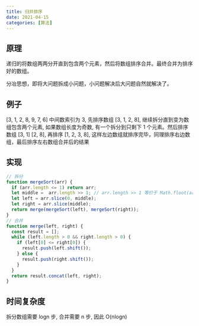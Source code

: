 ```yaml
---
title: 归并排序
date: 2021-04-15
categories: [算法]
---
```


## 原理

递归的将数组两两分开直到包含两个元素，然后将数组排序合并。最终合并为排序好的数组。

分冶思想，即将大问题拆成小问题，小问题解决后大问题自然就解决了。

## 例子

[3, 1, 2, 8, 9, 7, 6] 中间数索引为 3, 先排序数组 [3, 1, 2, 8], 继续拆分直到变为数组包含两个元素, 如果数组长度为奇数, 有一个拆分到只剩下 1 个元素。然后排序数组 [3, 1] [2, 8], 再排序 [1, 2, 3, 8], 这样左边数组就排序完毕，同理排序右边数组，最后排序左右数组合并后的结果

## 实现

```js
// 拆分
function mergeSort(arr) {
  if (arr.length <= 1) return arr;
  let middle =  arr.length >> 1; // arr.length >> 1 等价于 Math.floot(arr.length / 2)
  let left = arr.slice(0, middle);
  let right = arr.slice(middle);
  return merge(mergeSort(left), mergeSort(right));
}
// 合并
function merge(left, right) {
  const result = [];
  while (left.length > 0 && right.length > 0) {
    if (left[0] <= right[0]) {
      result.push(left.shift());
    } else {
      result.push(right.shift());
    }
  }
  return result.concat(left, right);
}
```

## 时间复杂度

拆分数组需要 logn 步, 合并需要 n 步, 因此 O(nlogn)
